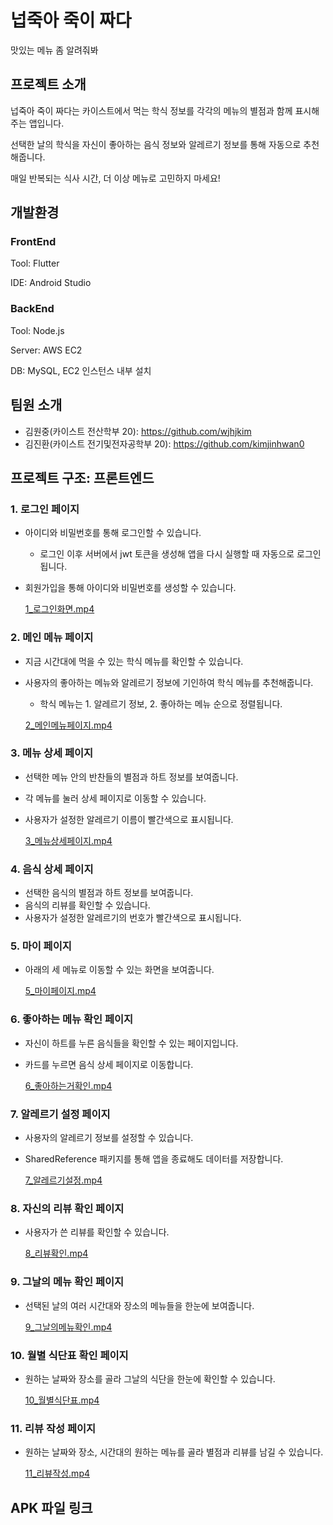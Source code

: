 # 넙죽아 죽이 짜다

맛있는 메뉴 좀 알려줘봐

## 프로젝트 소개

넙죽아 죽이 짜다는 카이스트에서 먹는 학식 정보를 각각의 메뉴의 별점과 함께 표시해 주는 앱입니다.

선택한 날의 학식을 자신이 좋아하는 음식 정보와 알레르기 정보를 통해 자동으로 추천해줍니다.

매일 반복되는 식사 시간, 더 이상 메뉴로 고민하지 마세요!

## 개발환경

### FrontEnd

Tool: Flutter

IDE: Android Studio

### BackEnd

Tool: Node.js

Server: AWS EC2

DB: MySQL, EC2 인스턴스 내부 설치

## 팀원 소개

- 김원중(카이스트 전산학부 20): https://github.com/wjhjkim
- 김진환(카이스트 전기및전자공학부 20):   https://github.com/kimjinhwan0

## 프로젝트 구조: 프론트엔드

### 1. 로그인 페이지

- 아이디와 비밀번호를 통해 로그인할 수 있습니다.
    - 로그인 이후 서버에서 jwt 토큰을 생성해 앱을 다시 실행할 때 자동으로 로그인됩니다.
- 회원가입을 통해 아이디와 비밀번호를 생성할 수 있습니다.
    
    [1_로그인화면.mp4](https://prod-files-secure.s3.us-west-2.amazonaws.com/f6cb388f-3934-47d6-9928-26d2e10eb0fc/7e01cbe7-c816-4477-96e4-a1c363906143/1_%EB%A1%9C%EA%B7%B8%EC%9D%B8%ED%99%94%EB%A9%B4.mp4)
    

### 2. 메인 메뉴 페이지

- 지금 시간대에 먹을 수 있는 학식 메뉴를 확인할 수 있습니다.
- 사용자의 좋아하는 메뉴와 알레르기 정보에 기인하여 학식 메뉴를 추천해줍니다.
    - 학식 메뉴는  1. 알레르기 정보, 2. 좋아하는 메뉴 순으로 정렬됩니다.
    
    [2_메인메뉴페이지.mp4](https://prod-files-secure.s3.us-west-2.amazonaws.com/f6cb388f-3934-47d6-9928-26d2e10eb0fc/a9365430-6ebb-4f59-9687-d07e28f6f8a5/2_%EB%A9%94%EC%9D%B8%EB%A9%94%EB%89%B4%ED%8E%98%EC%9D%B4%EC%A7%80.mp4)
    

### 3. 메뉴 상세 페이지

- 선택한 메뉴 안의 반찬들의 별점과 하트 정보를 보여줍니다.
- 각 메뉴를 눌러 상세 페이지로 이동할 수 있습니다.
- 사용자가 설정한 알레르기 이름이 빨간색으로 표시됩니다.
    
    [3_메뉴상세페이지.mp4](https://prod-files-secure.s3.us-west-2.amazonaws.com/f6cb388f-3934-47d6-9928-26d2e10eb0fc/c76c1b3b-8821-4f9a-bd90-4c0b41426e67/3_%EB%A9%94%EB%89%B4%EC%83%81%EC%84%B8%ED%8E%98%EC%9D%B4%EC%A7%80.mp4)
    

### 4. 음식 상세 페이지

- 선택한 음식의 별점과 하트 정보를 보여줍니다.
- 음식의 리뷰를 확인할 수 있습니다.
- 사용자가 설정한 알레르기의 번호가 빨간색으로 표시됩니다.

[]()

### 5. 마이 페이지

- 아래의 세 메뉴로 이동할 수 있는 화면을 보여줍니다.
    
    [5_마이페이지.mp4](https://prod-files-secure.s3.us-west-2.amazonaws.com/f6cb388f-3934-47d6-9928-26d2e10eb0fc/fd83a43f-5e7c-4d62-8667-ccc2aec2bda5/5_%EB%A7%88%EC%9D%B4%ED%8E%98%EC%9D%B4%EC%A7%80.mp4)
    

### 6. 좋아하는 메뉴 확인 페이지

- 자신이 하트를 누른 음식들을 확인할 수 있는 페이지입니다.
- 카드를 누르면 음식 상세 페이지로 이동합니다.
    
    [6_좋아하는거확인.mp4](https://prod-files-secure.s3.us-west-2.amazonaws.com/f6cb388f-3934-47d6-9928-26d2e10eb0fc/dacc852b-6ad7-4266-bb08-b7c4d7200909/6_%EC%A2%8B%EC%95%84%ED%95%98%EB%8A%94%EA%B1%B0%ED%99%95%EC%9D%B8.mp4)
    

### 7. 알레르기 설정 페이지

- 사용자의 알레르기 정보를 설정할 수 있습니다.
- SharedReference 패키지를 통해 앱을 종료해도 데이터를 저장합니다.
    
    [7_알레르기설정.mp4](https://prod-files-secure.s3.us-west-2.amazonaws.com/f6cb388f-3934-47d6-9928-26d2e10eb0fc/c7c4dcf2-218e-42b5-b871-7047ea3fc96d/7_%EC%95%8C%EB%A0%88%EB%A5%B4%EA%B8%B0%EC%84%A4%EC%A0%95.mp4)
    

### 8. 자신의 리뷰 확인 페이지

- 사용자가 쓴 리뷰를 확인할 수 있습니다.
    
    [8_리뷰확인.mp4](https://prod-files-secure.s3.us-west-2.amazonaws.com/f6cb388f-3934-47d6-9928-26d2e10eb0fc/6e6923b1-66d7-489c-809e-c0dbd9a5cd84/8_%EB%A6%AC%EB%B7%B0%ED%99%95%EC%9D%B8.mp4)
    

### 9. 그날의 메뉴 확인 페이지

- 선택된 날의 여러 시간대와 장소의 메뉴들을 한눈에 보여줍니다.
    
    [9_그날의메뉴확인.mp4](https://prod-files-secure.s3.us-west-2.amazonaws.com/f6cb388f-3934-47d6-9928-26d2e10eb0fc/f0f90eaf-4569-4a31-9a25-888af4d7404b/9_%EA%B7%B8%EB%82%A0%EC%9D%98%EB%A9%94%EB%89%B4%ED%99%95%EC%9D%B8.mp4)
    

### 10. 월별 식단표 확인 페이지

- 원하는 날짜와 장소를 골라 그날의 식단을 한눈에 확인할 수 있습니다.
    
    [10_월별식단표.mp4](https://prod-files-secure.s3.us-west-2.amazonaws.com/f6cb388f-3934-47d6-9928-26d2e10eb0fc/c932af33-34e4-41cd-a659-7499de65b8f4/10_%EC%9B%94%EB%B3%84%EC%8B%9D%EB%8B%A8%ED%91%9C.mp4)
    

### 11. 리뷰 작성 페이지

- 원하는 날짜와 장소, 시간대의 원하는 메뉴를 골라 별점과 리뷰를 남길 수 있습니다.
    
    [11_리뷰작성.mp4](https://prod-files-secure.s3.us-west-2.amazonaws.com/f6cb388f-3934-47d6-9928-26d2e10eb0fc/8aaf880b-4b47-4cde-b9dc-42a59efb10bc/11_%EB%A6%AC%EB%B7%B0%EC%9E%91%EC%84%B1.mp4)

## APK 파일 링크
